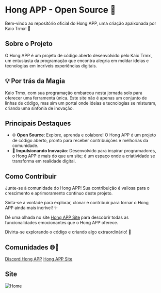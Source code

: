 # Hong APP - Open Source 🚀

Bem-vindo ao repositório oficial do Hong APP, uma criação apaixonada por Kaio Trmx! 🌟

## Sobre o Projeto

O Hong APP é um projeto de código aberto desenvolvido pelo Kaio Trmx, um entusiasta da programação que encontra alegria em moldar ideias e tecnologias em incríveis experiências digitais.

## 💡 Por trás da Magia

Kaio Trmx, com sua programação embarcou nesta jornada solo para oferecer uma ferramenta única. Este site não é apenas um conjunto de linhas de código, mas sim um portal onde ideias e tecnologias se misturam, criando uma sinfonia de inovação.

## Principais Destaques

- 🌐 **Open Source**: Explore, aprenda e colabore! O Hong APP é um projeto de código aberto, pronto para receber contribuições e melhorias da comunidade.
- 🚀 **Impulsionando Inovação**: Desenvolvido para inspirar programadores, o Hong APP é mais do que um site; é um espaço onde a criatividade se transforma em realidade digital.

## Como Contribuir

Junte-se à comunidade do Hong APP! Sua contribuição é valiosa para o crescimento e aprimoramento contínuo deste projeto.

Sinta-se à vontade para explorar, clonar e contribuir para tornar o Hong APP ainda mais incrível! ✨

Dê uma olhada no site [Hong APP Site](https://hongapp.vercel.app/) para descobrir todas as funcionalidades emocionantes que o Hong APP oferece.

Divirta-se explorando o código e criando algo extraordinário! 🚀

## Comunidades 🌐🚀

[Discord Hong APP](https://discord.gg/uR4bHE7CQt)
[Hong APP Site](https://hongapp.vercel.app/)

## Site

![Home](https://i.ibb.co/fMc23Kx/Screenshot-22.png)


